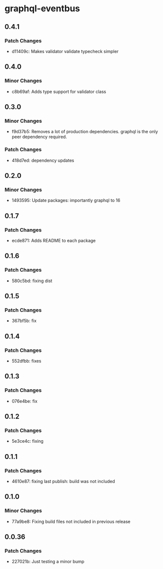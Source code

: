# graphql-eventbus

## 0.4.1

### Patch Changes

- d11409c: Makes validator validate typecheck simpler

## 0.4.0

### Minor Changes

- c8b69af: Adds type support for validator class

## 0.3.0

### Minor Changes

- f9d37b5: Removes a lot of production dependencies. graphql is the only peer dependency required.

### Patch Changes

- 418d7ed: dependency updates

## 0.2.0

### Minor Changes

- 1493595: Update packages: importantly graphql to 16

## 0.1.7

### Patch Changes

- ecde871: Adds README to each package

## 0.1.6

### Patch Changes

- 580c5bd: fixing dist

## 0.1.5

### Patch Changes

- 367bf5b: fix

## 0.1.4

### Patch Changes

- 552dfbb: fixes

## 0.1.3

### Patch Changes

- 076e4be: fix

## 0.1.2

### Patch Changes

- 5e3ce4c: fixing

## 0.1.1

### Patch Changes

- 4610e87: fixing last publish: build was not included

## 0.1.0

### Minor Changes

- 77a9be8: Fixing build files not included in previous release

## 0.0.36

### Patch Changes

- 227021b: Just testing a minor bump
